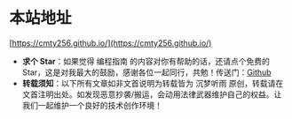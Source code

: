 # 本站地址

[https://cmty256.github.io/](https://cmty256.github.io/)

- **求个 Star**：如果觉得 编程指南 的内容对你有帮助的话，还请点个免费的 Star，这是对我最大的鼓励，感谢各位一起同行，共勉！传送门：[Github](https://github.com/cmty256/cmty256.github.io)
- **转载须知**：以下所有文章如非文首说明为转载皆为 沉梦听雨 原创，转载请在文首注明出处。如发现恶意抄袭/搬运，会动用法律武器维护自己的权益。让我们一起维护一个良好的技术创作环境！
